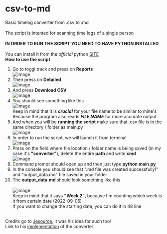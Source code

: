 # csv-to-md <br/>
Basic timelog converter from .csv to .md <br/> <br/>
The script is intented for scanning time logs of a single person <br/> <br/>
**IN ORDER TO RUN THE SCRIPT YOU NEED TO HAVE PYTHON INSTALLED** <br/> <br/>
You can install it from the *official* python [SITE](https://www.python.org) <br/>
**How to use the script**
1. Go to toggl track and press on **Reports** <br/>
![image](https://user-images.githubusercontent.com/48327048/190915337-5bdd1f88-a4ed-4d22-94bd-adc5f1558825.png) <br/>
2. Then press on **Detailed** <br/>
![image](https://user-images.githubusercontent.com/48327048/190915292-054cff9f-65cc-4932-842c-69e0f4e19240.png) <br/>
3. And press **Download CSV** <br/>
![image](https://user-images.githubusercontent.com/48327048/190915622-bfd77363-14f8-483c-b9c2-3dcbb8b00262.png) <br/>
4. You should see something like this <br/>
![image](https://user-images.githubusercontent.com/48327048/190915666-27c95ae9-b44d-42c2-bc85-69e177a6dfe6.png) <br/>
Keep in mind that it is ***crucial*** for your file name to be similar to mine's <br/>
Because the program also reads ***FILE NAME*** for more accurate output <br/>
5. And when you will be **running the script** make sure that .csv file is in the same directory / folder as main.py <br/>
![image](https://user-images.githubusercontent.com/48327048/190915752-eef0f59d-e859-4a5f-a3e3-d870559bb57e.png) <br/>
6. In order to run the script, we will launch it from terminal <br/>
![image](https://user-images.githubusercontent.com/48327048/190916442-9dbcac00-f762-435f-a6d8-08baf7791a82.png) <br/>
7. Press on the field where file location / folder name is being saved (in my case it's **"converter"**), delete the entire **path** and write **cmd** <br/>
![image](https://user-images.githubusercontent.com/48327048/190916549-f9de03e5-2dfd-40d9-95aa-aab184ba65ac.png) <br/>
8. Command prompt should open up and then just type **python main.py** <br/>
9. In the console you should see that ".md file was created successfully!" and "output_data.md" file saved in your folder <br/>
10. The **output_data.md** should look something like this <br/> <br/>
![image](https://user-images.githubusercontent.com/48327048/190916761-1fb67f6f-3819-493c-82ce-13f5d4663302.png) <br/>
Keep in mind that it says **"Week 2"**, because I'm counting which week is it from certain date (2022-09-05) <br/> 
If you want to change the starting date, you can do it in 48 line <br/> <br/>

Credits go to [Jesource](https://github.com/Jesource), it was his idea for such tool <br/>
Link to his [implementation](https://github.com/Jesource/Log-converter/tree/08171d9d1592053ef3716396e0ba13e0abfbad4c) of the converter

